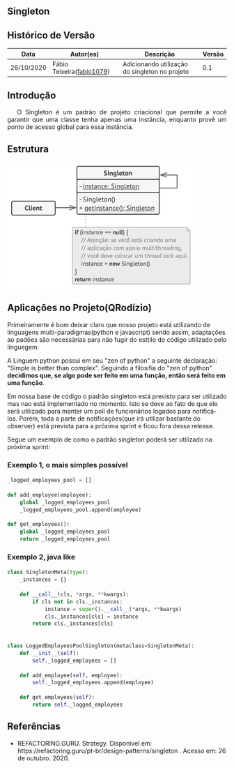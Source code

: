 ## Singleton

## Histórico de Versão

<table>
  <thead>
    <tr>
      <th>Data</th>
      <th>Autor(es)</th>
      <th>Descrição</th>
      <th>Versão</th>
    </tr>
  </thead>

  <tbody>
    <tr>
      <td>26/10/2020</td>
      <td>
        Fábio Teixeira(<a target="blank" href="https://github.com/fabio1079">fabio1079</a>)
      </td>
      <td>Adicionando utilização do singleton no projeto</td>
      <td>0.1</td>
    </tr>
  </tbody>
</table>

## Introdução

<p align="justify">&emsp;
O Singleton é um padrão de projeto criacional que permite a você garantir que uma classe tenha apenas uma instância, enquanto provê um ponto de acesso global para essa instância.
</p>

## Estrutura

![Estrutura Strategy](../../images/design_patterns/singleton.png)

## Aplicações no Projeto(QRodízio)

Primeiramente é bom deixar claro que nosso projeto está utilizando de linguagens multi-paradigmas(python e javascript) sendo assim, adaptações ao padões são necessárias para não fugir do esttilo do código utilizado pelo linguegem.

A Linguem python possui em seu "zen of python" a seguinte declaração: "Simple is better than complex". Seguindo a filosifia do "zen of python" **decidimos que, se algo pode ser feito em uma função, então será feito em uma função**.

Em nossa base de código o padrão singleton está previsto para ser utilizado mas nao está implementado no momento. Isto se deve ao fato de que ele será utilizado para manter um poll de funcionários logados para notificá-los. Porém, toda a parte de notificações(que irá utilizar bastante do observer) está prevista para a próxima sprint e ficou fora dessa release. 

Segue um exemplo de como o padrão singleton poderá ser utilizado na próxima sprint:

### Exemplo 1, o mais simples possível
```python
_logged_employees_pool = []

def add_employee(employee):
    global _logged_employees_pool
    _logged_employees_pool.append(employee)

def get_employees():
    global _logged_employees_pool
    return _logged_employees_pool
```

### Exemplo 2, java like
```python
class SingletonMeta(type):
    _instances = {}

    def __call__(cls, *args, **kwargs):
        if cls not in cls._instances:
            instance = super().__call__(*args, **kwargs)
            cls._instances[cls] = instance
        return cls._instances[cls]


class LoggedEmployeesPoolSingleton(metaclass=SingletonMeta):
    def __init__(self):
        self._logged_employees = []
    
    def add_employee(self, employee):
        self._logged_employees.append(employee)

    def get_employees(self):
        return self._logged_employees
```

## Referências
<ul>
<li>
REFACTORING.GURU. Strategy. Disponível em: https://refactoring.guru/pt-br/design-patterns/singleton . Acesso em: 26 de outubro. 2020.
</li>
</ul>
